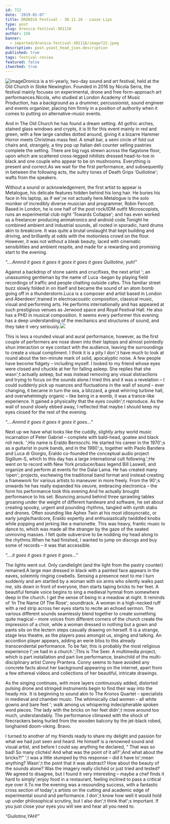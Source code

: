 ```yaml
---
id: 722
date: '2019-01-07'
title: DRONICA Festival - 30.11.18 - Loose Lips
type: post
slug: dronica-festival-301118
author: 156
banner:
  - imported/dronica-festival-301118/image722.jpeg
description: post.yoast_head_json.description
published: true
tags: festival-review
featured: false
itworked: true
---
```

![image](../imported/dronica-festival-301118/image722.jpeg)Dronica is a tri-yearly, two-day sound and art festival, held at the Old Church in Stoke Newington. Founded in 2016 by Nicola Serra, the festival mainly focuses on experimental, drone and free form-approach art performances.Nicola, who studied at London Academy of Music Production, has a background as a drummer, percussionist, sound engineer and events organizer, placing him firmly in a position of authority when it comes to putting on alternative-music events.

And in The Old Church he has found a dream setting. All gothic arches, stained glass windows and crypts, it is lit for this event mainly in red and green, with a few large candles dotted around, giving it a bizarre Hammer Horror meets Christmas mass feel. A small bar, a semi circle of fold out chairs and, strangely, a tiny pop up Italian deli counter selling pastries complete the setting. There are big rugs strewn across the flagstone floor, upon which are scattered cross-legged nihilists dressed head-to-toe in black and one couple who appear to be on mushrooms. Everything is present and correct.As we wait for the first performance, and subsequently in between the following acts, the sultry tones of Death Grips ‘Guillotine'; wafts from the speakers.

Without a sound or acknowledgement, the first artist to appear is Metalogue, his delicate features hidden behind his long hair. He buries his face in his laptop, as if we';re not actually here.Metalogue is the solo moniker of incredibly diverse musician and programmer, Robin Fencott. Based in London, he is one half of the post rock/IDM outfit Microscopists, runs an experimental club night ‘Towards Collapse'; and has even worked as a freelancer producing animatronics and android code.Tonight he combined ambient and industrial sounds, all rooted in sporadic, hard drums akin to breakcore. It was quite a brutal onslaught that kept building and driving, and brilliantly at odds with the motionless crowd on the floor. However, it was not without a bleak beauty, laced with cinematic sensibilities and ambient respite, and made for a rewarding and promising start to the evening.

_“….Annnd it goes it goes it goes it goes it goes Guillotine, yuh!”_

Against a backdrop of stone saints and crucifixes, the next artist '; an unassuming gentleman by the name of Luca -began by playing field recordings of traffic and people chatting outside cafes. This familiar street buzz slowly folded in on itself and became the sound of an atom bomb going off in a thunderstorm.Luca is a composer and artist based in London and Aberdeen';trained in electroacoustic composition, classical music, visual and performing arts. He performs internationally and has appeared at such prestigious venues as Jerwood space and Royal Festival Hall. He also has a PHD in musical composition. It seems every performer this evening has a deep understanding of the mechanics and structures of sound, and they take it very seriously.![](/wp-content/uploads/live/img/wysiwyg/5c33aa98e1c2a.jpg)

This is less a rounded visual and aural performance, however, as the first couple of performers are nose down into their laptops and almost pointedly shun interaction or eye contact with the audience, leaving the surroundings to create a visual compliment. I think it is a pity I don';t have much to look at round about the ten-minute mark of solid, apocalyptic noise. A few people have become fidgety – including myself. I looked to my friend whose eyes were closed and chuckle at her for falling asleep. She replies that she wasn';t actually asleep, but was instead removing any visual distractions and trying to focus on the sounds alone.I tried this and it was a revelation – I could suddenly pick up nuances and fluctuations in the wall of sound – ever changing, it became in turn the sea, a blizzard, a great whirring turbine hall, and overwhelmingly organic – like being in a womb, it was a trance-like experience. It gained a physicality that the eyes couldn';t reproduce. As the wall of sound slowly ebbed away, I reflected that maybe I should keep my eyes closed for the rest of the evening.

_“….Annnd it goes it goes it goes it goes…”_

Next up we have what looks like the cuddly, slightly artsy world music incarnation of Peter Gabriel – complete with bald-head, goatee and black roll neck. ';His name is Eraldo Bernocchi. He started his career in the 1970';s as a guitarist in punk bands, and in the 1980';s, together with Paolo Bandera and Luca di Giorgio, Eraldo co-founded the conceptual audio project Sigillum-S, which to this day has a large international cult following.';He went on to record with New York producer/bass legend Bill Laswell, and organize and perform at events for the Dalai Lama. He has created many ‘open'; projects, eschewing the traditional band format and instead creating a framework for various artists to maneuver in more freely. From the 90';s onwards he has really expanded his oeuvre, embracing electronica – the form his performance took this evening.And he actually brought performance to his set. Bouncing around behind three sprawling tables groaning under the weight of different hardware and software, he set about creating spooky, urgent and pounding rhythms, tangled with synth stabs and drones. Often sounding like Aphex Twin at his most idiosyncratic, or early jungle/hardcore, Eraldo expertly and enthusiastically twiddled knobs while popping and jerking like a marionette. This was heavy, frantic music to dance to, which was made all the stranger by the gaze of the seated unmoving masses. I felt quite subversive to be nodding my head along to the rhythms.When he had finished, I wanted to jump on discogs and buy some of records – it was that accessible.

_“….it goes it goes it goes it goes…”_

The lights went out. Only candlelight (and the light from the pastry counter) remained.A large man dressed in black with a painted face appears in the eaves, solemnly ringing cowbells. Sensing a presence next to me I turn suddenly and am startled by a woman with six arms who silently walks past me, sits down in front of everyone, then starts taping bricks to her feet. A beautiful female voice begins to sing a medieval hymnal from somewhere deep in the church. I get the sense of being in a meadow at night. It reminds of ‘In The Name Of The Rose'; soundtrack. A woman in a high-necked ruff with a red strip across her eyes starts to recite an echoed sermon. The various different sounds seamlessly blend together to create something quite magical – more voices from different corners of the church create the impression of a choir, while a woman dressed in nothing but a gown and pants sits on the lectern steps casually drawing on herself. It is a strange, stage less theatre, as the players pass amongst us, singing and talking. An accordion player appears, adding an eerie bliss to this already transcendental performance. To be fair, this is probably the most religious experience I';ve had in a church.';This is The Seer. A multimedia project, which is part installation and part live performance, brainchild of the multi-disciplinary artist Conny Prantera. Conny seems to have avoided any concrete facts about her background appearing on the internet, apart from a few ethereal videos and collections of her beautiful, intricate drawings.

As the singing continues, with more layers continuously added, distorted pulsing drone and stringed instruments begin to find their way into the heady mix. It is beginning to sound akin to The Kronos Quartet – specialists in medieval and chamber music. The whimsically clad women – all white gowns and bare feet '; walk among us whispering indecipherable spoken word pieces. The lady with the bricks on her feet didn';t move around too much, understandably. The performance climaxed with the shock of firecrackers being hurled from the wooden balcony by the jet-black robed, longhaired doom-viking. Bravo.

I turned to another of my friends ready to share my delight and passion for what we had just seen and heard. He himself is a renowned sound and visual artist, and before I could say anything he declared, “ That was so bad! So many clichés! And what was the point of it all?';And what about the bricks?!” ';I was a little stumped by this response – did it have to';mean anything? Wasn';t the point that it was abstract? How about the beauty of the sounds alone? Was the imagery really clichéd or just tried and tested? We agreed to disagree, but I found it very interesting – maybe a chef finds it hard to simply';enjoy food in a restaurant, feeling inclined to pass a critical eye over it.To me the evening was a resounding success, with a fantastic cross section of today';s artists on the cutting and academic edge of experimental sound and performance. I don';t know how well it would hold up under philosophical scrutiny, but I also don';t think that';s important. If you just close your eyes you will see and hear all you need to.

_“Guilotine,YAH!”_